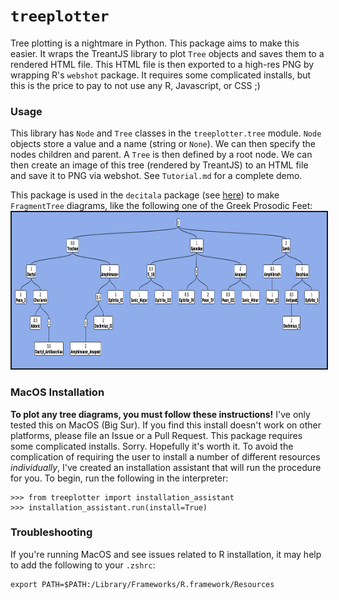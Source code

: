 # `treeplotter`
Tree plotting is a nightmare in Python. This package aims to make this easier. It wraps the TreantJS library to plot `Tree` objects and saves them to a rendered HTML file. This HTML file is then exported to a high-res PNG by wrapping R's ``webshot`` package. It requires some complicated installs, but this is the price to pay to not use any R, Javascript, or CSS ;)

### Usage
This library has `Node` and `Tree` classes in the `treeplotter.tree` module. `Node` objects store a value and a name (string or `None`). We can then specify the nodes children and parent. A `Tree` is then defined by a root node. We can then create an image of this tree (rendered by TreantJS) to an HTML file and save it to PNG via webshot. See `Tutorial.md` for a complete demo. 

This package is used in the `decitala` package (see [here](https://github.com/Luke-Poeppel/decitala)) to make `FragmentTree` diagrams, like the following one of the Greek Prosodic Feet:
<img src="Prosodic_Tree.png" height="250" width="715" style="border: 2px solid">

### MacOS Installation
**To plot any tree diagrams, you must follow these instructions!**
I've only tested this on MacOS (Big Sur). If you find this install doesn't work on other platforms, please file an Issue or a Pull Request. This package requires some complicated installs. Sorry. Hopefully it's worth it. To avoid the complication of requiring the user to install a number of different resources _individually_, I've created an installation assistant that will run the procedure for you. To begin, run the following in the interpreter:
```
>>> from treeplotter import installation_assistant
>>> installation_assistant.run(install=True)
```

### Troubleshooting
If you're running MacOS and see issues related to R installation, it may help to add the following to your `.zshrc`:
```
export PATH=$PATH:/Library/Frameworks/R.framework/Resources
```